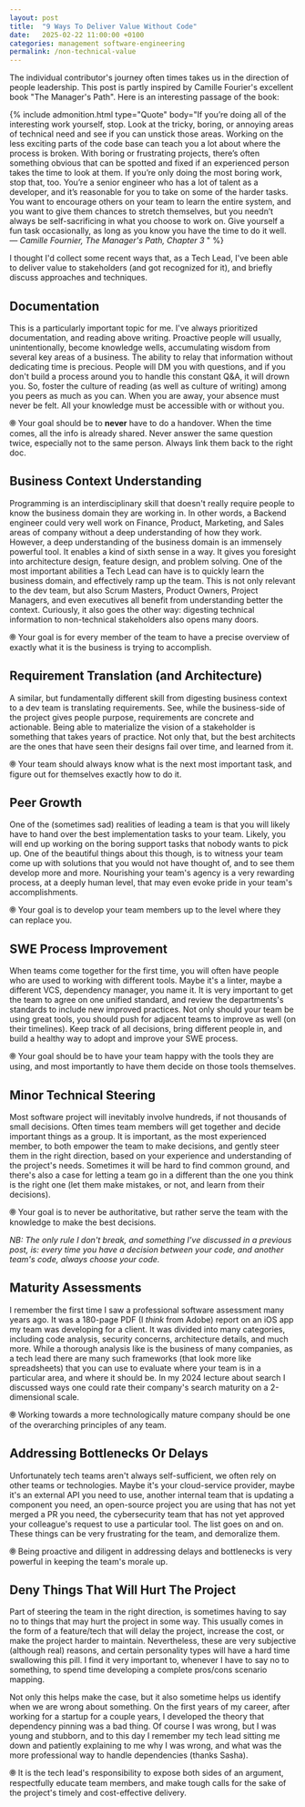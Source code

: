 ```yaml
---
layout: post
title:  "9 Ways To Deliver Value Without Code"
date:   2025-02-22 11:00:00 +0100
categories: management software-engineering
permalink: /non-technical-value
---
```


The individual contributor's journey often times takes us in the direction of people leadership.
This post is partly inspired by Camille Fourier's excellent book "The Manager's Path". Here is an interesting
passage of the book:


{% include admonition.html 
type="Quote" 
body="If you’re doing all of the interesting work yourself, stop. Look at the tricky, boring, or annoying areas of technical need and see if you can unstick those areas. Working on the less exciting parts of the code base can teach you a lot about where the process is broken. With boring or frustrating projects, there’s often something obvious that can be spotted and fixed if an experienced person takes the time to look at them. If you’re only doing the most boring work, stop that, too. You’re a senior engineer who has a lot of talent as a developer, and it’s reasonable for you to take on some of the harder tasks. You want to encourage others on your team to learn the entire system, and you want to give them chances to stretch themselves, but you needn’t always be self-sacrificing in what you choose to work on. Give yourself a fun task occasionally, as long as you know you have the time to do it well. <br>
<i> ― Camille Fournier, The Manager's Path, Chapter 3 </i>"
%}

I thought I'd collect some recent ways that, as a Tech Lead, I've been able to deliver value to stakeholders (and got recognized for it), 
and briefly discuss approaches and techniques.

## Documentation

This is a particularly important topic for me. I've always prioritized documentation, and reading above writing.
Proactive people will usually, unintentionally, become knowledge wells, accumulating wisdom from several key areas of a business.
The ability to relay that information without dedicating time is precious. People will DM you with questions, and if you don't build
a process around you to handle this constant Q&A, it will drown you. So, foster the culture of reading (as well as culture of writing)
among you peers as much as you can. When you are away, your absence must never be felt. All your knowledge must be accessible with or without you.

🞋 Your goal should be to **never** have to do a handover. When the time comes, all the info is already shared. Never answer the same question twice, especially not to the same person. Always link them back to the right doc.

## Business Context Understanding

Programming is an interdisciplinary skill that doesn't really require people to know the business domain they are working in.
In other words, a Backend engineer could very well work on Finance, Product, Marketing, and Sales areas of company without a deep understanding of how they work.
However, a deep understanding of the business domain is an immensely powerful tool. It enables a kind of sixth sense in a way.
It gives you foresight into architecture design, feature design, and problem solving.
One of the most important abilities a Tech Lead can have is to quickly learn the business domain, and effectively ramp up the team.
This is not only relevant to the dev team, but also Scrum Masters, Product Owners, Project Managers, and even executives all benefit from understanding better the context. 
Curiously, it also goes the other way: digesting technical information to non-technical stakeholders also opens many doors.

🞋 Your goal is for every member of the team to have a precise overview of exactly what it is the business is trying to accomplish.

## Requirement Translation (and Architecture)

A similar, but fundamentally different skill from digesting business context to a dev team is translating requirements.
See, while the business-side of the project gives people purpose, requirements are concrete and actionable.
Being able to materialize the vision of a stakeholder is something that takes years of practice. 
Not only that, but the best architects are the ones that have seen their designs fail over time, and learned from it.

🞋 Your team should always know what is the next most important task, and figure out for themselves exactly how to do it.

## Peer Growth

One of the (sometimes sad) realities of leading a team is that you will likely have to hand over the best implementation tasks to your team.
Likely, you will end up working on the boring support tasks that nobody wants to pick up. One of the beautiful things about this though, is
to witness your team come up with solutions that you would not have thought of, and to see them develop more and more.
Nourishing your team's agency is a very rewarding process, at a deeply human level, that may even evoke pride in your team's accomplishments.

🞋 Your goal is to develop your team members up to the level where they can replace you.

## SWE Process Improvement

When teams come together for the first time, you will often have people who are used to working with different tools.
Maybe it's a linter, maybe a different VCS, dependency manager, you name it. It is very important to get the team to agree
on one unified standard, and review the departments's standards to include new improved practices.
Not only should your team be using great tools, you should push for adjacent teams to improve as well (on their timelines).
Keep track of all decisions, bring different people in, and build a healthy way to adopt and improve your SWE process.

🞋 Your goal should be to have your team happy with the tools they are using, and most importantly to have them decide on those tools themselves.

## Minor Technical Steering

Most software project will inevitably involve hundreds, if not thousands of small decisions. Often times team members will
get together and decide important things as a group. It is important, as the most experienced member, to both empower the team
to make decisions, and gently steer them in the right direction, based on your experience and understanding of the project's needs.
Sometimes it will be hard to find common ground, and there's also a case for letting a team go in a different than the one you think is the right one (let them make mistakes, or not, and learn from their decisions). 

🞋 Your goal is to never be authoritative, but rather serve the team with the knowledge to make the best decisions.

*NB: The only rule I don't break, and something I've discussed in a previous post, is: every time you have a decision between your code, and another team's code, always choose your code.*

## Maturity Assessments

I remember the first time I saw a professional software assessment many years ago. It was a 180-page PDF (I *think* from Adobe) report on
an iOS app my team was developing for a client. It was divided into many categories, including code analysis, security concerns, 
architecture details, and much more. While a thorough analysis like is the business of many companies, as a tech lead there are many such
frameworks (that look more like spreadsheets) that you can use to evaluate where your team is in a particular area, and where it should be.
In my 2024 lecture about search I discussed ways one could rate their company's search maturity on a 2-dimensional scale.

🞋 Working towards a more technologically mature company should be one of the overarching principles of any team.

## Addressing Bottlenecks Or Delays

Unfortunately tech teams aren't always self-sufficient, we often rely on other teams or technologies. Maybe it's your cloud-service provider,
maybe it's an external API you need to use, another internal team that is updating a component you need, an open-source project you are using
that has not yet merged a PR you need, the cybersecurity team that has not yet approved your colleague's request to use a particular tool. The list goes on and on.
These things can be very frustrating for the team, and demoralize them. 

🞋 Being proactive and diligent in addressing delays and bottlenecks is very powerful in keeping the team's morale up.


## Deny Things That Will Hurt The Project

Part of steering the team in the right direction, is sometimes having to say no to things that may hurt the project in some way.
This usually comes in the form of a feature/tech that will delay the project, increase the cost, or make the project harder to maintain.
Nevertheless, these are very subjective (although real) reasons, and certain personality types will have a hard time swallowing this pill.
I find it very important to, whenever I have to say no to something, to spend time developing a complete pros/cons scenario mapping.

Not only this helps make the case, but it also sometime helps us identify when we are wrong about something. On the first years of my career, after
working for a startup for a couple years, I developed the theory that dependency pinning was a bad thing. Of course I was wrong, but I was young and stubborn, and
to this day I remember my tech lead sitting me down and patiently explaining to me why I was wrong, and what was the more professional way to handle dependencies (thanks Sasha).

🞋 It is the tech lead's responsibility to expose both sides of an argument, respectfully educate team members, and make tough calls for the sake of the project's timely and cost-effective delivery. 